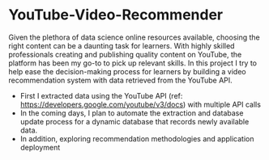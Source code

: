 # YouTube-Video-Recommender
Given the plethora of data science online resources available, choosing the right content can be a daunting task for learners. With highly skilled professionals creating and publishing quality content on YouTube, the platform has been my go-to to pick up relevant skills. In this project I try to help ease the decision-making process for learners by building a video recommendation system with data retrieved from the YouTube API.

- First I extracted data using the YouTube API (ref: https://developers.google.com/youtube/v3/docs) with multiple API calls 
- In the coming days, I plan to automate the extraction and database update process for a dynamic database that records newly available data.
- In addition, exploring recommendation methodologies and application deployment
